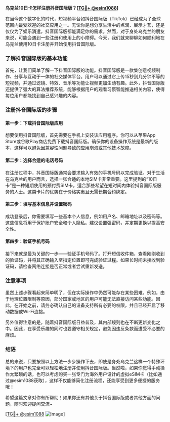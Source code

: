 **乌克兰10日卡怎样注册抖音国际版？[[TG💪+ @esim1088](https://t.me/s/esim1088)]**

在当今这个数字化的时代，短视频平台如抖音国际版（TikTok）已经成为了全球范围内最受欢迎的社交应用之一。无论你是想分享生活中的点滴、展示才艺，还是仅仅为了娱乐消遣，抖音国际版都能满足你的需求。然而，对于身处乌克兰的朋友来说，可能会遇到一些注册和使用上的小障碍。今天，我们就来聊聊如何顺利地在乌克兰使用10日卡注册并开始使用抖音国际版。

### 了解抖音国际版的基本功能

首先，让我们简单了解一下抖音国际版的功能。抖音国际版是一款集创意视频制作、分享与互动于一体的社交媒体平台。用户可以通过它上传15秒到几分钟不等的短视频，并通过滤镜、特效、音乐等功能让视频更加生动有趣。此外，抖音国际版还提供了强大的算法推荐系统，能够根据用户的观看习惯智能推送相关内容，使得每位用户都能找到自己感兴趣的内容。

### 注册抖音国际版的步骤

#### 第一步：下载抖音国际版应用

想要使用抖音国际版，首先需要在手机上安装该应用程序。你可以从苹果App Store或谷歌Play商店免费下载抖音国际版。确保你的设备操作系统是最新的版本，这样可以避免因兼容性问题导致的应用崩溃或其他技术故障。

#### 第二步：选择合适的电话号码

在注册过程中，抖音国际版通常会要求输入有效的手机号码以完成验证。对于生活在乌克兰的用户而言，选择一张合适的本地SIM卡非常重要。这里提到的“10日卡”是一种短期使用的预付费SIM卡，适合那些希望在短时间内体验抖音国际版服务的人士。这类卡片的优势在于价格实惠且无需长期合约绑定。

#### 第三步：填写基本信息并设置密码

成功登录后，你需要填写一些基本个人信息，例如用户名、邮箱地址以及密码等。这些信息将用于保护账户安全和个人隐私。建议设置强密码，并定期更换以提高安全性。

#### 第四步：验证手机号码

接下来就是最为关键的一步——验证手机号码了。打开短信收件箱，查看刚刚收到的验证码，并将其正确输入至指定位置即可完成验证过程。如果长时间未接收到验证码，请检查网络连接是否正常或者尝试重新发送。

### 注意事项

虽然上述步骤看起来简单明了，但在实际操作中仍然可能存在某些困难。例如，由于地理位置限制等原因，部分国家或地区的用户可能无法直接访问某些功能。因此，在开始之前，请务必确认自己的设备支持所有必要的权限，并且已经开启了移动数据或Wi-Fi连接。

另外值得注意的是，随着抖音国际版日益普及，其内部规则也在不断更新变化之中。因此，在享受乐趣的同时也要遵守相关规定，避免因违反条款而遭受不必要的麻烦。

### 结语

总的来说，只要按照以上方法一步步操作下去，即使是身处乌克兰这样一个特殊环境下的用户也完全可以轻松地注册并使用抖音国际版。当然啦，如果你觉得手动操作太繁琐的话，也可以考虑购买一张专门为海外用户设计的虚拟eSIM卡（比如通过@esim1088获取），这样不仅能够简化注册流程，还能享受到更多便捷的服务哦！

希望这篇文章对你有所帮助！如果你还有其他关于抖音国际版或者其他方面的问题，随时欢迎提问交流~ 

[[TG💪+ @esim1088](https://t.me/s/esim1088) ![Image](https://i.postimg.cc/4NQfJmqS/Snipaste-2025-05-13-00-14-12.png)]